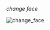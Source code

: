 *change face*

![change_face](https://github.com/noriakeivanfard/artificial_intelligence/assets/137643989/a8b3e039-4aed-4adb-9bc1-0d0d692a5526)
